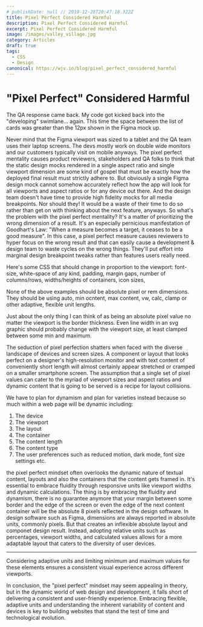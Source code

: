 ```yaml
---
# publishDate: null // 2019-12-28T20:47:18.322Z
title: Pixel Perfect Considered Harmful
description: Pixel Perfect Considered Harmful
excerpt: Pixel Perfect Considered Harmful
image: /images/valley_village.jpg
category: Articles
draft: true
tags:
  - CSS
  - Design
canonical: https://wjv.io/blog/pixel_perfect_considered_harmful
---
```


# "Pixel Perfect" Considered Harmful

The QA response came back. My code got kicked back into the "developing" swimlane... again.
This time the space between the list of cards was greater than the 12px shown in the Figma mock up.

Never mind that the Figma viewport was sized to a tablet and the QA team uses their laptop screens. The devs mostly work on double wide monitors and our customers typically visit on mobile anyways.
The pixel perfect mentality causes product reviewers, stakeholders and QA folks to think that the static design mocks rendered in a single aspect ratio and single viewport dimension are some kind of gospel that must be exactly how the deployed final result must strictly adhere to.
But obviously a single Figma design mock cannot somehow accurately reflect how the app will look for all viewports and aspect ratios or for any device out there. And the design team doesn't have time to provide high fidelity mocks for all media breakpoints. Nor should they! It would be a waste of their time to do so rather than get on with thinking about the next feature, anyways.
So what's the problem with the pixel perfect mentality? It's a matter of prioritizing the wrong dimension of a result. It's an especially pernicious manifestation of Goodhart's Law: "When a measure becomes a target, it ceases to be a good measure". In this case, a pixel perfect measure causes reviewers to hyper focus on the wrong result and that can easily cause a development & design team to waste cycles on the wrong things. They'll put effort into marginal design breakpoint tweaks rather than features users really need.

Here's some CSS that should change in proportion to the viewport: font-size, white-space of any kind, padding, margin gaps, number of columns/rows, widths/heights of containers, icon sizes,

None of the above examples should be absolute pixel or rem dimensions. They should be using auto, min ocntent, max content, vw, calc, clamp or other adaptive, flexible unit lengths.

Just about the only thing I can think of as being an absolute pixel value no matter the viewport is the border thickness. Even line width in an svg graphic should probably change with the viewport size, at least clamped between some min and maximum.


The seduction of pixel perfection shatters when faced with the diverse landscape of devices and screen sizes. A component or layout that looks perfect on a designer's high-resolution monitor and with text content of conveniently short length will almost certainly appear stretched or cramped on a smaller smartphone screen. The assumption that a single set of pixel values can cater to the myriad of viewport sizes and aspect ratios and dynamic content that is going to be served is a recipe for layout collisions.

We have to plan for dynamism and plan for varieties instead because so much within a web page will be dynamic including:
1. The device
2. The viewport
3. The layout
4. The container
5. The content length
6. The content type
7. The user preferences such as reduced motion, dark mode, font size settings etc.

the pixel perfect mindset often overlooks the dynamic nature of textual content, layouts and also the containers that the content gets framed in. It's essential to embrace fluidity through responsive units like viewport widths and dynamic calculations. The thing is by embracing the fluidity and dynamism, there is no guarantee anymore that your margin between some border and the edge of the screen or even the edge of the next content container will be the absolute 8 pixels reflected in the design software.
In design software such as Figma, dimensions are always reported in absolute units, commonly pixels. But that creates an inflexible absolute layout and componet design result. Instead, adopting relative units such as percentages, viewport widths, and calculated values allows for a more adaptable layout that caters to the diversity of user devices.



____

Considering adaptive units and limiting minimum and maximum values for these elements ensures a consistent visual experience across different viewports.

In conclusion, the "pixel perfect" mindset may seem appealing in theory, but in the dynamic world of web design and development, it falls short of delivering a consistent and user-friendly experience. Embracing flexible, adaptive units and understanding the inherent variability of content and devices is key to building websites that stand the test of time and technological evolution.

